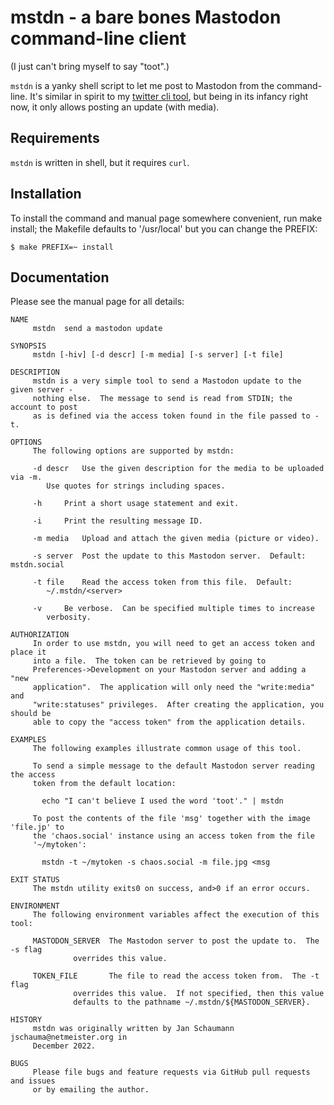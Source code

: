 mstdn - a bare bones Mastodon command-line client
=================================================

(I just can't bring myself to say "toot".)

`mstdn` is a yanky shell script to let me post to
Mastodon from the command-line.  It's similar in
spirit to my [twitter cli
tool](https://github.com/jschauma/tweet), but being
in its infancy right now, it only allows posting an
update (with media).

Requirements
------------
`mstdn` is written in shell, but it requires `curl`.


Installation
------------
To install the command and manual page somewhere
convenient, run make install; the Makefile defaults to
'/usr/local' but you can change the PREFIX:

```
$ make PREFIX=~ install
```

Documentation
-------------
Please see the manual page for all details:

```
NAME
     mstdn  send a mastodon update

SYNOPSIS
     mstdn [-hiv] [-d descr] [-m media] [-s server] [-t file]

DESCRIPTION
     mstdn is a very simple tool to send a Mastodon update to the given server -
     nothing else.  The message to send is read from STDIN; the account to post
     as is defined via the access token found in the file passed to -t.

OPTIONS
     The following options are supported by mstdn:

     -d descr	Use the given description for the media to be uploaded via -m.
		Use quotes for strings including spaces.

     -h		Print a short usage statement and exit.

     -i		Print the resulting message ID.

     -m media	Upload and attach the given media (picture or video).

     -s server	Post the update to this Mastodon server.  Default: mstdn.social

     -t file	Read the access token from this file.  Default:
		~/.mstdn/<server>

     -v		Be verbose.  Can be specified multiple times to increase
		verbosity.

AUTHORIZATION
     In order to use mstdn, you will need to get an access token and place it
     into a file.  The token can be retrieved by going to
     Preferences->Development on your Mastodon server and adding a "new
     application".  The application will only need the "write:media" and
     "write:statuses" privileges.  After creating the application, you should be
     able to copy the "access token" from the application details.

EXAMPLES
     The following examples illustrate common usage of this tool.

     To send a simple message to the default Mastodon server reading the access
     token from the default location:

	   echo "I can't believe I used the word 'toot'." | mstdn

     To post the contents of the file 'msg' together with the image 'file.jp' to
     the 'chaos.social' instance using an access token from the file
     '~/mytoken':

	   mstdn -t ~/mytoken -s chaos.social -m file.jpg <msg

EXIT STATUS
     The mstdn utility exits0 on success, and>0 if an error occurs.

ENVIRONMENT
     The following environment variables affect the execution of this tool:

     MASTODON_SERVER  The Mastodon server to post the update to.  The -s flag
		      overrides this value.

     TOKEN_FILE	      The file to read the access token from.  The -t flag
		      overrides this value.  If not specified, then this value
		      defaults to the pathname ~/.mstdn/${MASTODON_SERVER}.

HISTORY
     mstdn was originally written by Jan Schaumann jschauma@netmeister.org in
     December 2022.

BUGS
     Please file bugs and feature requests via GitHub pull requests and issues
     or by emailing the author.
```
